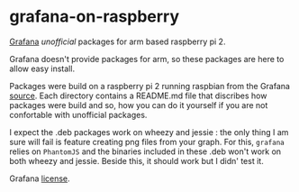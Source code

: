 # grafana-on-raspberry
[Grafana](http://grafana.org) *unofficial* packages for arm based raspberry pi 2.

Grafana doesn't provide packages for arm, so these packages are here
to allow easy install.

Packages were build on a raspberry pi 2 running raspbian from the Grafana
[source](https://github.com/grafana/grafana). Each directory contains a README.md
file that discribes how packages were build and so, how you can do it yourself
if you are not confortable with unofficial packages. 

I expect the .deb packages work on wheezy and jessie : the only thing I am sure
will fail is feature creating png files from your graph. For this, `grafana`
relies on `PhantomJS` and the binaries included in these .deb won't work on both
wheezy and jessie. Beside this, it should work but I didn' test it.

Grafana [license](https://github.com/grafana/grafana/blob/master/LICENSE.md).